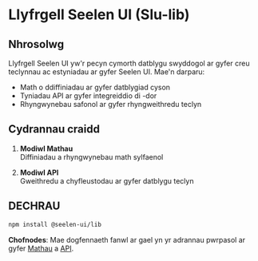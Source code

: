 # **Llyfrgell Seelen UI (Slu-lib)**

## Nhrosolwg

Llyfrgell Seelen UI yw'r pecyn cymorth datblygu swyddogol ar gyfer creu
teclynnau ac estyniadau ar gyfer Seelen UI. Mae'n darparu:

- Math o ddiffiniadau ar gyfer datblygiad cyson
- Tyniadau API ar gyfer integreiddio di -dor
- Rhyngwynebau safonol ar gyfer rhyngweithredu teclyn

## Cydrannau craidd

1. **Modiwl Mathau**\
   Diffiniadau a rhyngwynebau math sylfaenol

2. **Modiwl API**\
   Gweithredu a chyfleustodau ar gyfer datblygu teclyn

## DECHRAU

```bash
npm install @seelen-ui/lib
```

**Chofnodes**: Mae dogfennaeth fanwl ar gael yn yr adrannau pwrpasol ar gyfer
[Mathau](./library-types) a [API](./library-api).
